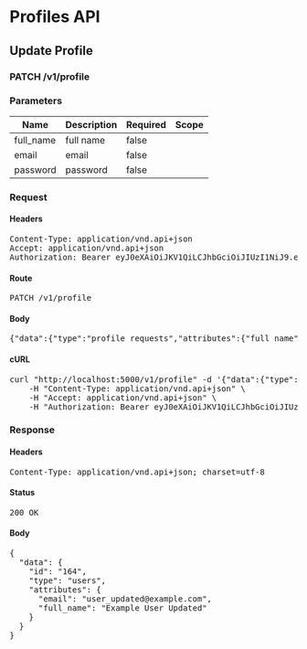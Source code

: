# Profiles API

## Update Profile

### PATCH /v1/profile

### Parameters

| Name | Description | Required | Scope |
|------|-------------|----------|-------|
| full_name | full name | false |  |
| email | email | false |  |
| password | password | false |  |

### Request

#### Headers

<pre>Content-Type: application/vnd.api+json
Accept: application/vnd.api+json
Authorization: Bearer eyJ0eXAiOiJKV1QiLCJhbGciOiJIUzI1NiJ9.eyJleHAiOjE1MzY3NjExODcsInN1YiI6MTY0fQ.khNxDZk0-l7OVUIJEdr7JVmYE8oCmrH8WaorMAWk9Oc</pre>

#### Route

<pre>PATCH /v1/profile</pre>

#### Body

<pre>{"data":{"type":"profile_requests","attributes":{"full_name":"Example User Updated","email":"user_updated@example.com","password":"new_password"}}}</pre>

#### cURL

<pre class="request">curl &quot;http://localhost:5000/v1/profile&quot; -d &#39;{&quot;data&quot;:{&quot;type&quot;:&quot;profile_requests&quot;,&quot;attributes&quot;:{&quot;full_name&quot;:&quot;Example User Updated&quot;,&quot;email&quot;:&quot;user_updated@example.com&quot;,&quot;password&quot;:&quot;new_password&quot;}}}&#39; -X PATCH \
	-H &quot;Content-Type: application/vnd.api+json&quot; \
	-H &quot;Accept: application/vnd.api+json&quot; \
	-H &quot;Authorization: Bearer eyJ0eXAiOiJKV1QiLCJhbGciOiJIUzI1NiJ9.eyJleHAiOjE1MzY3NjExODcsInN1YiI6MTY0fQ.khNxDZk0-l7OVUIJEdr7JVmYE8oCmrH8WaorMAWk9Oc&quot;</pre>

### Response

#### Headers

<pre>Content-Type: application/vnd.api+json; charset=utf-8</pre>

#### Status

<pre>200 OK</pre>

#### Body

<pre>{
  "data": {
    "id": "164",
    "type": "users",
    "attributes": {
      "email": "user_updated@example.com",
      "full_name": "Example User Updated"
    }
  }
}</pre>
